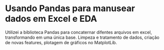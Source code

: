 # Usando Pandas para manusear dados em Excel e EDA

Utilizei a biblioteca Pandas para concaternar difentes arquivos em excel, transformando em uma única base.
Limpeza e tratamento de dados, criação de novas features, plotagem de gráficos no MatplotLib.
